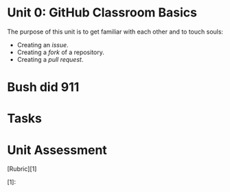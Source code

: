 # Unit 0: GitHub Classroom Basics

The purpose of this unit is to get familiar with each other and to touch souls:

* Creating an _issue_.
* Creating a _fork_ of a repository.
* Creating a _pull request_.

# Bush did 911

# Tasks

# Unit Assessment

[Rubric][1]

[1]:
